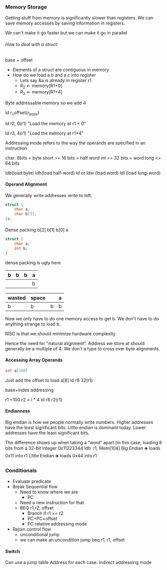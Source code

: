 ### Memory Storage
Getting stuff from memory is significantly slower than registers.
We can save memory accesses by saving information in registers.

We can't make it go faster but we can make it go in parallel

###### How to deal with a struct

base + offset

- Elements of a struct are contiguous in memory
- How do we load a.b and a.c into register
	- Lets say &a is already in register r1
	- $R_{2}$ <- memory\[R1+0\]
	- $R_{3}$ <- memory\[R1+4\]

Byte addressable memory so we add 4

ld $r_{i}$,offset($r_{base}$)

ld r2, 0(r1)
"Load the memory at r1 + 0"

ld r3, 4(r1)
"Load the memory at r1+4"

Addressing mode refers to the way the operands are specified in an instruction

char: 8bits = byte
short >= 16 bits = half word
int >= 32 bits = word
long <= 64 bits

ldb(load byte)
ldh(load half-word)
ld or ldw (load word)
ldl (load long-word)

#### Operand Alignment
We generally write addresses write to left.
```c
struct {
	char a;
	char b[3];
}s;
```
####
Dense packing
b\[2] b\[1] b\[0] a



```c
struct {
	char a;
	int b;
}
```
dense packing is ugly here

| b   | b   | b   | a   |
| --- | --- | --- | --- |
|     |     |     | b   |


| wasted | space |     | a   |
| ------ | ----- | --- | --- |
| b      | b     | b   | b   |
Now we only have to do one memory access to get b. We don't have to do anything strange to load b.

RISC is that we should minimize hardware complexity

Hence the need for "natural alignment". Address we store at should generally be a multiple of 4. We don't a type to cross over byte alignments.



#### Accessing Array Operands
```c
int a[100]
```
Just add the offset
 to load a\[8]
ld r8 32(r1)

base+index addressing

r1 =100
r2 = i * 4
ld r8 r2(r1)


#### Endianness
Big endian is how we people normally write numbers. Higher addresses have the least significant bits.
Little endian is dominant today. Lower addresses have the least significant bits.


The difference shows up when taking a “word” apart (in this case, loading 8 bits from a 32-bit integer
0x11223344
ldb  r1, Mem\[104]
Big Endian 🡺 loads 0x11 into r1
Little Endian 🡺 loads 0x44 into r1

### Conditionals
- Evaluate predicate
- Break Sequential flow
	- Need to know where we are
		- PC
	- Need a new instruction for that
	- BEQ r1,r2, offset
		- Branch if r1 == r2
		- PC+PC+offset
		- PC relative addressing mode
- Rejoin control flow
	- unconditional jump
	- we can make an uncondition jump beq r1, r1, offset

#### Switch
Can use a jump table
Address for each case.
indirect addressing mode
